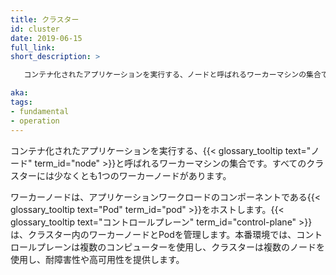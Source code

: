 ```yaml
---
title: クラスター
id: cluster
date: 2019-06-15
full_link:
short_description: >

   コンテナ化されたアプリケーションを実行する、ノードと呼ばれるワーカーマシンの集合です。すべてのクラスターには少なくとも1つのワーカーノードがあります。

aka:
tags:
- fundamental
- operation
---
```

コンテナ化されたアプリケーションを実行する、{{< glossary_tooltip text="ノード" term_id="node" >}}と呼ばれるワーカーマシンの集合です。すべてのクラスターには少なくとも1つのワーカーノードがあります。

<!--more-->
ワーカーノードは、アプリケーションワークロードのコンポーネントである{{< glossary_tooltip text="Pod" term_id="pod" >}}をホストします。{{< glossary_tooltip text="コントロールプレーン" term_id="control-plane" >}}は、クラスター内のワーカーノードとPodを管理します。本番環境では、コントロールプレーンは複数のコンピューターを使用し、クラスターは複数のノードを使用し、耐障害性や高可用性を提供します。

